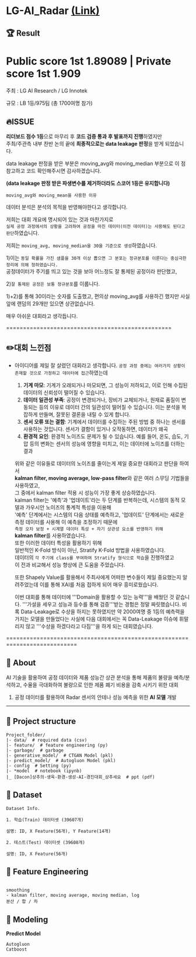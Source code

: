 # LG-AI_Radar [(Link)](https://dacon.io/competitions/official/235927/leaderboard)

## 🏆 Result
# **Public score 1st** 1.89089 | **Private score 1st** 1.909

주최 : LG AI Research / LG Innotek

규모 : LB 1등/975팀 (총 1700여명 참가)



## 🔥**ISSUE**

**리더보드 점수 1등**으로 마무리 후 **코드 검증 통과 후 발표까지 진행**하였지만  
주최/주관측 내부 찬반 논의 끝에 **최종적으로는 data leakage 판정**을 받게 되었습니다.    

data leakage 판정을 받은 부분은 moving_avg와 moving_median 부분으로 이 점 참고하고 코드 확인해주시면 감사하겠습니다.  

**(data leakage 판정 받은 파생변수를 제거하더라도 스코어 1등은 유지합니다)**

```moving_avg와 moving_mean을 사용한 이유```   
 
데이터 분석은 분석의 목적을 반영해야한다고 생각합니다.    

저희는 대회 개요에 명시되어 있는 것과 마찬가지로   
```실제 공정 과정에서의 상황을 고려하여 공정을 마친 데이터(이전 데이터)는 사용해도 된다고 판단```하였습니다.   

저희는 ```moving_avg, moving_median을 30을 기준으로 생성```하였습니다.    

1)이는 ```동일 확률을 가진 샘플을 30개 이상 뽑으면 그 분포는 정규분포를 이룬다는 중심극한정리에 의해 정하였습니다.```  
  공정데이터가 주기를 띄고 있는 것을 보아 어느정도 잘 통제된 공정이라 판단했고,    

2)```잘 통제된 공정은 보통 정규분포```를 이룹니다.    

1)+2)를 통해 30이라는 숫자를 도출했고, 편의상 moving_avg를 사용하긴 했지만 사실 앞에 랜덤의 29개만 있으면 상관없습니다.   

매우 아쉬운 대회라고 생각듭니다.   

=================================================
  
  
    
  
  

## ✏️**대회 느낀점**
 - 아이디어를 제일 잘 살렸던 대회라고 생각합니다.
   ```공정 과정 중에는 여러가지 상황이 존재할 것으로 가정하고 데이터에 접근```하였는데
   1. **기계 마모**: 기계가 오래되거나 마모되면, 그 성능이 저하되고, 이로 인해 수집된 데이터의 신뢰성이 떨어질 수 있습니다.
   2. **데이터 일관성 부족**: 공정이 변경되거나, 장비가 교체되거나, 원재료 품질이 변동되는 등의 이유로 데이터 간의 일관성이 떨어질 수 있습니다. 이는 분석을 복잡하게 만들며, 잘못된 결론을 내릴 수 있게 합니다.
   3. **센서 오류 또는 결함**: 기계에서 데이터를 수집하는 주된 방법 중 하나는 센서를 사용하는 것입니다. 센서가 결함이 있거나 오작동하면, 데이터가 왜곡
   4. **환경적 요인**: 환경적 노이즈도 문제가 될 수 있습니다. 예를 들어, 온도, 습도, 기압 등의 변화는 센서의 성능에 영향을 미치고, 이는 데이터에 노이즈를 더하는 결과
  
   위와 같은 이유들로 데이터의 노이즈를 줄이는게 제일 중요한 대회라고 판단을 하여서   
   **kalman filter, moving average, low-pass filter**와 같은 여러 스무딩 기법들을 사용하였고,   
   그 중에서 kalman filter 적용 시 성능이 가장 좋게 상승하였습니다.  
   kalman filter는 '예측'과 '업데이트'라는 두 단계를 반복하는데, 시스템의 동적 모델과 가우시안 노이즈의 통계적 특성을 이용해   
   '예측' 단계에서는 시스템의 다음 상태를 예측하고, '업데이트' 단계에서는 새로운 측정 데이터를 사용해 이 예측을 조정하기 때문에   
   ```측정 오차 보정 + 시계열 데이터 특성 + 자기 상관성 요소를 반영하기 위해```   
   **kalman filter**를 사용하였습니다.   
   또한 이러한 데이터 특성을 활용하기 위해   
   일반적인 K-Fold 방식이 아닌, Stratify K-Fold 방법을 사용하였습니다.   
   데이터의 ```각 주기에 class를 부여하여 Stratify 형식으로 학습```을 진행하였고   
   이 전과 비교해서 성능 향상에 큰 도움을 주었습니다.   

   또한 Shapely Value를 활용해서 주최사에게 어떠한 변수들이 제일 중요했는지 알려주었는데
   이를 통해 XAI를 처음 접하게 되어 매우 흥미로웠습니다.

   이번 대회를 통해 데이터에 '''Domain을 활용할 수 있는 능력'''을 배웠던 것 같습니다.
   '''가설을 세우고 성능과 등수를 통해 검증'''받는 경험은 정말 짜릿했습니다.
   비록 Data-Leakage로 수상을 하지는 못하였지만
   약 2000여명 중 1등의 예측력을 가지는 모델을 만들었다는 사실에
   다음 대회에서는 꼭 Data-Leakage 이슈에 휘말리지 않고
   '''수상을 하겠다라고 다짐'''을 하게 되는 대회였습니다.
   
===========================================================================


## 🧐 About
AI 기술을 활용하여 공정 데이터와 제품 성능간 상관 분석을 통해 제품의 불량을 예측/분석하고, 
수율을 극대화하여 불량으로 인한 제품 폐기 비용을 감축 시키기 위한 대회


1. 공정 데이터를 활용하여 Radar 센서의 안테나 성능 예측을 위한 **AI 모델** 개발


---
## 🔖 Project structure

```
Project_folder/
|- data/  # required data (csv)
|- feature/  # feature engineering (py)
|- garbage/  # garbage 
|- generative_model/  # CTGAN Model (pkl)
|- predict_model/  # Autogluon Model (pkl)
|- config  # Setting (py)
|- *model  # notebook (ipynb)
|_ [Dacon]상추의-생육-환경-생성-AI-경진대회_상추세요  # ppt (pdf) 
```
## 📖 Dataset
```
Dataset Info.

1. 학습(Train) 데이터셋 (39607개)

설명: ID, X Feature(56개), Y Feature(14개)

2. 테스트(Test) 데이터셋 (39608개)

설명: ID, X Feature(56개)

```


## 🔧 Feature Engineering
```

smoothing
- kalman filter, moving average, moving median, log
분산 / 합 / 차

```

## 🎈 Modeling

**Predict Model**
```
Autogluon
Catboost
```


